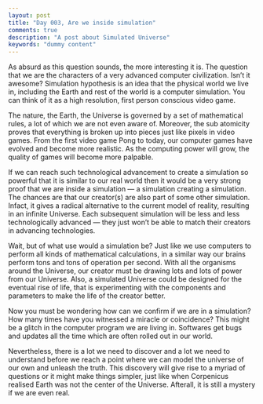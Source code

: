 ```yaml
---
layout: post
title: "Day 003, Are we inside simulation"
comments: true
description: "A post about Simulated Universe"
keywords: "dummy content"
---
```



As absurd as this question sounds, the more interesting it is. The question that we are the characters of a very advanced computer civilization. Isn’t it awesome? Simulation hypothesis is an idea that the physical world we live in, including the Earth and rest of the world is a computer simulation. You can think of it as a high resolution, first person conscious video game. 

The nature, the Earth, the Universe is governed by a set of mathematical rules, a lot of which we are not even aware of. Moreover, the sub atomicity proves that everything is broken up into pieces just like pixels in video games. From the first video game Pong to today, our computer games have evolved and become more realistic. As the computing power will grow, the quality of games will become more palpable. 

If we can reach such technological advancement to create a simulation so powerful that it is similar to our real world then it would be a very strong proof that we are inside a simulation — a simulation creating a simulation. The chances are that our creator(s) are also part of some other simulation. Infact, it gives a radical alternative to the current model of reality, resulting in an infinite Universe. Each subsequent simulation will be less and less technologically advanced — they just won’t be able to match their creators in advancing technologies.

Wait, but of what use would a simulation be? Just like we use computers to perform all kinds of mathematical calculations, in a similar way our brains perform tons and tons of operation per second. With all the organisms around the Universe, our creator must be drawing lots and lots of power from our Universe. Also, a simulated Universe could be designed for the eventual rise of life, that is experimenting with the components and parameters to make the life of the creator better.

Now you must be wondering how can we confirm if we are in a simulation? How many times have you witnessed a miracle or coincidence? This might be a glitch in the computer program we are living in. Softwares get bugs and updates all the time which are often rolled out in our world.

Nevertheless, there is a lot we need to discover and a lot we need to understand before we reach a point where we can model the universe of our own and unleash the truth. This discovery will give rise to a myriad of questions or it might make things simpler, just like when Corpenicus realised Earth was not the center of the Universe. Afterall, it is still a mystery if we are even real.
